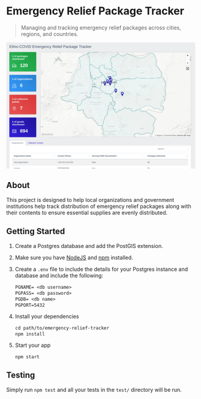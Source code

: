 # Emergency Relief Package Tracker

> Managing and tracking emergency relief packages across cities, regions, and countries.

![Emergency Relief Tracking Screenshot](/screenshot.jpg)

## About

This project is designed to help local organizations and government institutions help track distribution of emergency relief packages along with their contents to ensure essential supplies are evenly distributed.

## Getting Started


1. Create a Postgres database and add the PostGIS extension.

2. Make sure you have [NodeJS](https://nodejs.org/) and [npm](https://www.npmjs.com/) installed.
3. Create a `.env` file to include the details for your Postgres instance and database and include the following:

    ```
    PGNAME= <db username>
    PGPASS= <db password>
    PGDB= <db name>
    PGPORT=5432
    ```
4. Install your dependencies

    ```
    cd path/to/emergency-relief-tracker
    npm install
    ```

5. Start your app

    ```
    npm start
    ```

## Testing

Simply run `npm test` and all your tests in the `test/` directory will be run.
